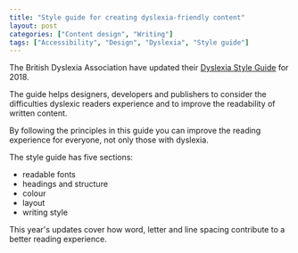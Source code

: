 ```yaml
---
title: "Style guide for creating dyslexia-friendly content"
layout: post
categories: ["Content design", "Writing"]
tags: ["Accessibility", "Design", "Dyslexia", "Style guide"]
---
```


The British Dyslexia Association have updated their [Dyslexia Style Guide](http://www.bdadyslexia.org.uk/common/ckeditor/filemanager/userfiles/Dyslexia_Style_Guide_2018-final.pdf) for 2018.

The guide helps designers, developers and publishers to consider the difficulties dyslexic readers experience and to improve the readability of written content.

By following the principles in this guide you can improve the reading experience for everyone, not only those with dyslexia.

The style guide has five sections:

* readable fonts
* headings and structure
* colour
* layout
* writing style

This year's updates cover how word, letter and line spacing contribute to a better reading experience.
